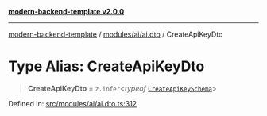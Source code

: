 [**modern-backend-template v2.0.0**](../../../../README.md)

***

[modern-backend-template](../../../../modules.md) / [modules/ai/ai.dto](../README.md) / CreateApiKeyDto

# Type Alias: CreateApiKeyDto

> **CreateApiKeyDto** = `z.infer`\<*typeof* [`CreateApiKeySchema`](../variables/CreateApiKeySchema.md)\>

Defined in: [src/modules/ai/ai.dto.ts:312](https://github.com/maemreyo/saas-4cus-nodejs/blob/1a77de11cd6eaefe66c31c7f5de281673fc25ce5/src/modules/ai/ai.dto.ts#L312)

